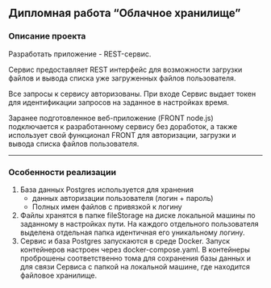 Дипломная работа “Облачное хранилище”
---

### Описание проекта

Разработать приложение - REST-сервис.

Сервис предоставляет REST интерфейс для возможности загрузки файлов и вывода списка уже загруженных файлов пользователя.

Все запросы к сервису авторизованы. При входе Сервис выдает токен для идентификации запросов на заданное в настройках время.

Заранее подготовленное веб-приложение (FRONT node.js)  подключается к разработанному сервису без доработок, а также использует свой функционал FRONT для авторизации, загрузки и вывода списка файлов пользователя.
  
---  

### Особенности реализации

1. База данных Postgres используется для хранения
    - данных авторизации пользователя (логин + пароль)
    - Полных имен файлов с привязкой к логину
2. Файлы хранятся в папке fileStorage на диске локальной машины по заданному в настройках пути. На каждого отдельного пользователя выделена отдельная папка идентичная его уникальному логину.
3. Сервис и база Postgres запускаются в среде Docker. Запуск контейнеров настроен через docker-compose.yaml. В контейнеры проброшены соответственно тома для сохранения базы данных и для связи Сервиса с папкой на локальной машине, где находится файловое хранилище.


